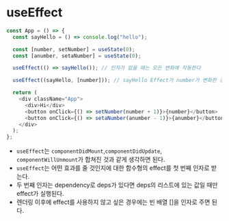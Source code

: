# useEffect

```js
const App = () => {
  const sayHello = () => console.log("hello");

  const [number, setNumber] = useState(0);
  const [anumber, setaNumber] = useState(0);

  useEffect(() => sayHello()); // 인자가 없을 때는 모든 변화에 작동한다

  useEffect((sayHello, [number])); // sayHello Effect가 number가 변화한 경우에만 작동한다

  return (
    <div className="App">
      <div>Hi</div>
      <button onClick={() => setNumber(number + 1)}>{number}</button>
      <button onClick={() => setaNumber(anumber - 1)}>{anumber}</button>
    </div>
  );
};
```

- `useEffect`는 `componentDidMount`,`componentDidUpdate`, `componentWillUnmount`가 합쳐진 것과 같게 생각하면 된다.
- `useEffect`는 어떤 효과를 줄 것인지에 대한 함수형의 effect를 첫 번째 인자로 받는다.
- 두 번째 인자는 dependency로 deps가 있다면 deps의 리스트에 있는 값일 때만 effect가 실행된다.
- 렌더링 이후에 effect를 사용하지 않고 싶은 경우에는 빈 배열 []을 인자로 주면 된다.
